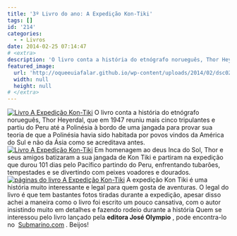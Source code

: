 ```yaml
---
title: '3º Livro do ano: A Expedição Kon-Tiki'
tags: []
id: '214'
categories:
  - - Livros
date: 2014-02-25 07:14:47
# <extra>
description: 'O livro conta a história do etnógrafo norueguês, Thor Heyerdal, que em 1947 reuniu mais cinco tripulantes e partiu do Peru até a Polinésia à bordo de uma jangada para provar sua teoria de que a Polinésia havia sido habitada por povos vindos da América do Sul e não da Ásia como se acreditava antes. Em homenagem ao deus Inca do Sol, Thor e seus amigos batizaram a sua jangada de Kon Tiki e partiram na expedição que durou 101 dias pelo Pacífico partindo do Peru, enfrentando tubarões, tempestades e se divertindo com peixes voadores e dourados. A expedição Kon Tiki é uma história muito interessante e legal para quem gosta de aventuras. O legal do livro é que tem bastantes fotos tiradas durante a expedição, apesar disso achei a maneira como o livro foi escrito um pouco cansativa, com &hellip;'
featured_image: 
  url: 'http://oqueeuiafalar.github.io/wp-content/uploads/2014/02/dsc02197.jpg?w=650'
  width: null
  height: null
# </extra>
---
```


[![Livro A Expedição Kon-Tiki](http://162.243.62.160/wp-content/uploads/2014/02/dsc02197.jpg?w=650)](http://162.243.62.160/wp-content/uploads/2014/02/dsc02197.jpg) O livro conta a história do etnógrafo norueguês, Thor Heyerdal, que em 1947 reuniu mais cinco tripulantes e partiu do Peru até a Polinésia à bordo de uma jangada para provar sua teoria de que a Polinésia havia sido habitada por povos vindos da América do Sul e não da Ásia como se acreditava antes. [![Livro A Expedição Kon-Tiki](http://162.243.62.160/wp-content/uploads/2014/02/dsc02232.jpg?w=650)](http://162.243.62.160/wp-content/uploads/2014/02/dsc02232.jpg) Em homenagem ao deus Inca do Sol, Thor e seus amigos batizaram a sua jangada de Kon Tiki e partiram na expedição que durou 101 dias pelo Pacífico partindo do Peru, enfrentando tubarões, tempestades e se divertindo com peixes voadores e dourados. [![páginas do livro A Expedição Kon-Tiki](http://162.243.62.160/wp-content/uploads/2014/02/dsc02200.jpg?w=650)](http://162.243.62.160/wp-content/uploads/2014/02/dsc02200.jpg) A expedição Kon Tiki é uma história muito interessante e legal para quem gosta de aventuras. O legal do livro é que tem bastantes fotos tiradas durante a expedição, apesar disso achei a maneira como o livro foi escrito um pouco cansativa, com o autor insistindo muito em detalhes e fazendo rodeio durante a história Quem se interessou pelo livro lançado pela **editora José Olympio** , pode encontra-lo no  [Submarino.com](http://www.submarino.com.br/produto/5796875/livro-expedicao-kon-tiki-8000-km-numa-jangada-atraves-do-pacifico "Submarino.com") . Beijos!
